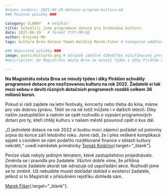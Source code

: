 ```yaml
---
#název souboru: 2021-06-29-dotacni-program-kultura.md
### Povinné položky ###

category: CLANKY   # nešahat!
title: Schválili jsme programové dotace pro brněnskou kulturu
date: 2021-06-29   # formát YYYY-MM-DD
author: Krajský MO
tags: kultura Brno dotace Tomáš-Koláčný Marek-Fišer # kategorie odděleny mezerami, např. volby zemědělství životní-prostředí piráti (viz https://jihomoravsky.pirati.cz/tags/)

### Nepovinné položky ###
image: posts/kulturka.png # obrázek ideálně 420x677px minifikovaný přes https://tinypng.com/
#description: Na Magistrátu města Brna se minulý týden i díky Pirátům schválily programové dotace pro nezřizovanou kulturu na rok 2022. Žadatelé si tak mezi sebou v devíti různých dotačních programech rozdělí celkem 36 milionů korun.

---
```

**Na Magistrátu města Brna se minulý týden i díky Pirátům schválily programové dotace pro nezřizovanou kulturu na rok 2022. Žadatelé si tak mezi sebou v devíti různých dotačních programech rozdělí celkem 36 milionů korun.** 

Pokud si rádi zajdete na letní festivaly, koncerty nebo třeba do kina, máme pro vás dobrou zprávu. Těšit se na ně totiž můžete i v dalších letech. Díky našim zastupitelům a radním se opět rozhodlo o vypsání programových dotací pro ty, kteří chtějí kulturu v našem městě posunout opět o kus dál. 

„O jednoleté dotace na rok 2022 si budou moci zájemci požádat od poloviny srpna do konce září letošního roku. Jsme rádi, že i přes veškeré komplikace spjaté s covidem se nám podařilo rozdělované finance v oblasti kultury nekrátit,“ uvedl náměstek primátorky [Tomáš Koláčny](https://jihomoravsky.pirati.cz/lide/tomas-kolacny/){:target="_blank"}.

Peníze však nebyly jediným tématem, které zastupitelstvo projednávalo. Změnila se i pravidla pro žadatele. Všichni dobře víme, že přílišná byrokracie žadatele akorát tak odrazuje od uspořádání akce. Rozhodli jsme se to změnit. Už nebudete muset dokládat doklad o existenci žadatele, jelikož si to Magistrát v příslušném rejstříku dohledá sám. 


[Marek Fišer](https://jihomoravsky.pirati.cz/lide/marek-fiser/){:target="_blank"}. 

